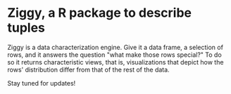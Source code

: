 # Ziggy, a R package to describe tuples

Ziggy is a data characterization engine. Give it a data frame, a selection of rows, and it answers the question "what make those rows special?" To do so it returns characteristic views, that is, visualizations that depict how the rows' distribution differ from that of the rest of the data.

Stay tuned for updates!
